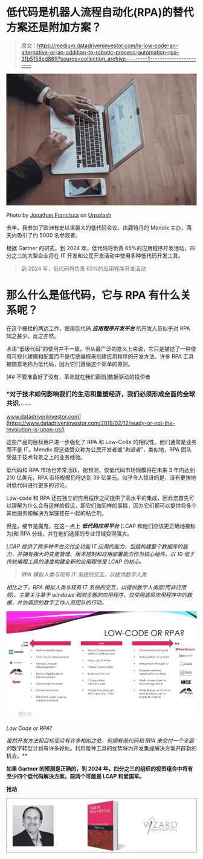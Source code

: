 # 低代码是机器人流程自动化(RPA)的替代方案还是附加方案？

> 原文：<https://medium.datadriveninvestor.com/is-low-code-an-alternative-or-an-addition-to-robotic-process-automation-rpa-3fb5158ed869?source=collection_archive---------1----------------------->

![](img/f73c54ac44a6a96782e79410308669ea.png)

Photo by [Jonathan Francisca](https://unsplash.com/@jonathan_francisca?utm_source=medium&utm_medium=referral) on [Unsplash](https://unsplash.com?utm_source=medium&utm_medium=referral)

去年，我参加了欧洲有史以来最大的低代码会议。由鹿特丹的 Mendix 主办，两天内吸引了约 5000 名参观者。

根据 Gartner 的研究，到 2024 年，低代码将负责 65%的应用程序开发活动，四分之三的大型企业将在 IT 开发和公民开发活动中使用多种低代码开发工具。

> 到 2024 年，低代码将负责 65%的应用程序开发活动

# 那么什么是低代码，它与 RPA 有什么关系呢？

在这个栅栏的两边工作，使用低代码 ***应用程序开发平台*** 的开发人员似乎对 RPA 知之甚少，反之亦然。

术语“低级代码”的使用并不一致，但从最广泛的意义上来说，它只是描述了一种使用可视化建模和配置而不是传统编程来创建应用程序的开发方法。许多 RPA 工具被随意地称为低代码，因为它们遵循这个简单的原则。

[](https://www.datadriveninvestor.com/2019/02/12/ready-or-not-the-revolution-is-upon-us/) [## 不管准备好了没有，革命就在我们面前|数据驱动的投资者

### “对于技术如何影响我们的生活和重塑经济，我们必须形成全面的全球共识……

www.datadriveninvestor.com](https://www.datadriveninvestor.com/2019/02/12/ready-or-not-the-revolution-is-upon-us/) 

这些产品的目标用户进一步强化了 RPA 和 Low-Code 的相似性。他们通常是业务而不是 IT。Mendix 将这些受众称为公民开发者或“*制造者*”，类似地，RPA 团队受益于技术背景之上的业务经验。

低代码和 RPA 市场也非常活跃，据预测，仅低代码市场规模将在未来 3 年内达到 210 亿美元，RPA 市场规模仍将达到 39 亿美元。似乎令人惊讶的是，没有更快地对低代码进行更多的讨论。

Low-code 和 RPA 还在独立的应用程序之间提供了高水平的集成，因此您首先可以理解为什么会有这样的假设，即它们做同样的事情，因为它们都可以提供将多个其他服务和解决方案链接在一起的粘合剂。

但是，细节是魔鬼，在这一点上 ***低代码应用平台*** (LCAP 和他们应该更正确地被称为)和 RPA 分歧，并在他们选择的专业领域变得强大。

*LCAP 提供了跨多种平台交付全功能 IT 应用的能力，包括构建整个数据库的能力，并拥有强大的变更管理、版本控制和应用部署能力作为核心组件。以 10 倍于传统编程工具的速度构建全新的应用程序是 LCAP 的核心。*

> *RPA 模拟人类与现有 IT 系统的交互，以提供数字人类*

*相比之下，RPA 模拟人类与现有 IT 系统的交互，以提供数字人类层(而非应用层)，主要关注基于 windows 和浏览器的应用程序，仅使用底层应用程序中的数据，并协调您的数字工作人员团队的行动。*

*![](img/5a310d72e480c9d05e698ee0e3927638.png)*

*Low Code or RPA?*

*虽然开发方法和目标受众有许多相似之处，但拥有低代码和 RPA 来交付一个全面的*数字转型计划有许多好处。利用每种工具的优势将为开发集成解决方案开辟新的机会。**

**如果 Gartner 的预测是正确的，到 2024 年，四分之三的组织的投资组合中将有至少四个低代码解决方案。前两个可能是 LCAP 和爱国军。**

**抢劫**

**![](img/9401d1238fdec07d67a39011c20a55a8.png)**